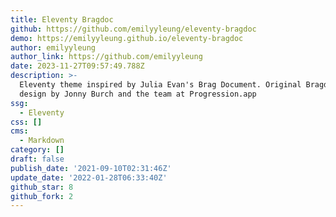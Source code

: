 ```yaml
---
title: Eleventy Bragdoc
github: https://github.com/emilyyleung/eleventy-bragdoc
demo: https://emilyyleung.github.io/eleventy-bragdoc
author: emilyyleung
author_link: https://github.com/emilyyleung
date: 2023-11-27T09:57:49.788Z
description: >-
  Eleventy theme inspired by Julia Evan's Brag Document. Original Bragdocs
  design by Jonny Burch and the team at Progression.app
ssg:
  - Eleventy
css: []
cms:
  - Markdown
category: []
draft: false
publish_date: '2021-09-10T02:31:46Z'
update_date: '2022-01-28T06:33:40Z'
github_star: 8
github_fork: 2
---
```


